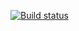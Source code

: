 [![Build status](https://ci.appveyor.com/api/projects/status/gyf8tyfth7yyqv2l?svg=true)](https://ci.appveyor.com/project/AlexanderSamisko/ahj-geo)